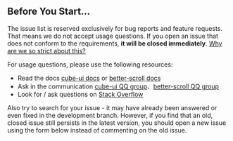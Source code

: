 ## Before You Start...

The issue list is reserved exclusively for bug reports and feature requests. That means we do not accept usage questions. If you open an issue that does not conform to the requirements, **it will be closed immediately**. [Why are we so strict about this?](#modal)

For usage questions, please use the following resources:

- Read the docs [cube-ui docs](https://didi.github.io/cube-ui/#/en-US/docs/) or [better-scroll docs](https://ustbhuangyi.github.io/better-scroll/doc/en/)
- Ask in the communication [cube-ui QQ group](https://github.com/didi/cube-ui/blob/dev/assets/cube-qq-QR.jpg)、[better-scroll QQ group](https://camo.githubusercontent.com/741151fe9639b674cabcf5b0c36d030c5c22fff4/687474703a2f2f7765626170702e646964697374617469632e636f6d2f7374617469632f7765626170702f736869656c642f6265747465722d7363726f6c6c2d71712e6a7067)
- Look for / ask questions on [Stack Overflow](https://stackoverflow.com)

Also try to search for your issue - it may have already been answered or even fixed in the development branch. However, if you find that an old, closed issue still persists in the latest version, you should open a new issue using the form below instead of commenting on the old issue.
